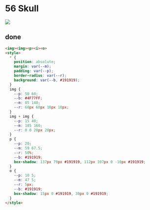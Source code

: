 # 56 Skull

![](https://raw.githubusercontent.com/sari3l/css_battle/main/media/16775110361796/16775110515901.png)

## done

```html
<img><img><p><i><o>
<style>
  * {
    position: absolute;
    margin: var(--m);
    padding: var(--p);
    border-radius: var(--r);
    background: var(--b, #191919);
  }
  img {
    --p: 50 60;
    --b: #4F77FF;
    --m: 85 140;
    --r: 60px 60px 10px 10px;
  }
  img + img {
    --p: 15 40;
    --m: 185 160;
    --r: 0 0 20px 20px;
  }
  p {
    --p: 20;
    --m: 59 67.5;
    --r: 50%;
    --b: #191919;
    box-shadow: 137px 79px #191919, 112px 107px 0 -10px #191919;
  }
  o {
    --p: 10 5;
    --m: 47 5;
    --r: 5px;
    --b: #191919;
    box-shadow: 15px 0 #191919, 30px 0 #191919;
  }
</style>
```
